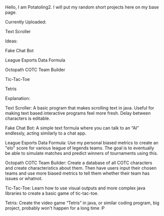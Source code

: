 

<!---
Potatoling2/Potatoling2 is a ✨ special ✨ repository because its `README.md` (this file) appears on your GitHub profile.
You can click the Preview link to take a look at your changes.
--->
Hello, I am Potatoling2. I will put my random short projects here on my base page.


Currently Uploaded:


Text Scroller


Ideas:


Fake Chat Bot

League Esports Data Formula

Octopath COTC Team Builder

Tic-Tac-Toe

Tetris

Explanation:


Text Scroller: A basic program that makes scrolling text in java. Useful for making text based interactive programs feel more fresh. Delay between characters is editable.

Fake Chat Bot: A simple text formula where you can talk to an “AI” endlessly, acting similarly to a chat app.

League Esports Data Formula: Use my personal biased metrics to create an "elo" score for various league of legends teams. The goal is to eventually be able to simulate matches and predict winners of tournaments using this. 

Octopath COTC Team Builder: Create a database of all COTC characters and create characteristics about them. Then have users input their chosen teams and use more biased metrics to tell them whether their team has issues or whatnot.

Tic-Tac-Toe: Learn how to use visual outputs and more complex java libraries to create a basic game of tic-tac-toe.

Tetris: Create the video game “Tetris” in java, or similar coding program, big project, probably won't happen for a long time :P
